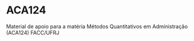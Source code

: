 # ACA124
Material de apoio para a matéria Métodos Quantitativos em Administração (ACA124) FACC/UFRJ 

